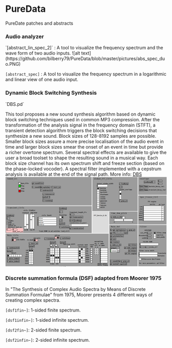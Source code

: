 # PureData
PureDate patches and abstracts

<h3>Audio analyzer</h3>
`[abstract_lin_spec_2]` : A tool to visualize the frequency spectrum and the wave form of two audio inputs. 
![alt text](https://github.com/bilberry79/PureData/blob/master/pictures/abs_spec_duo.PNG)

`[abstract_spec]` : A tool to visualize the frequency spectrum in a logarithmic and linear view of one audio input. 

<h3>Dynamic Block Switching Synthesis</h3>
`DBS.pd`

This tool proposes a new sound synthesis algorithm based on dynamic block switching techniques used in common MP3 compression. After the transformation of the analysis signal in the frequency domain (STFT), a transient detection algorithm triggers the block switching decisions that synthesize a new sound. Block sizes of 128-8192 samples are possible. Smaller block sizes assure a more precise localisation of the audio event in time and larger block sizes smear the onset of an event in time but provide a richer overtone spectrum. Several spectral effects are available to give the user a broad toolset to shape the resulting sound in a musical way. Each block size channel has its own spectrum shift and freeze section (based on the phase-locked vocoder). A spectral filter implemented with a cepstrum analysis is available at the end of the signal path.
More info: [DBS](https://sites.google.com/site/bilberry79/)
![alt text](https://github.com/bilberry79/PureData/blob/master/pictures/DBS.PNG)

<h3>Discrete summation formula (DSF) adapted from Moorer 1975</h3>
In "The Synthesis of Complex Audio Spectra by Means of Discrete Summation Formulae" from 1975, Moorer presents 4 different ways of creating complex spectra.

`[dsf1fin~]`: 1-sided finite spectrum.

`[dsf1infin~]`: 1-sided infinite spectrum.

`[dsf2fin~]`: 2-sided finite spectrum.

`[dsf2infin~]`: 2-sided infinite spectrum.
